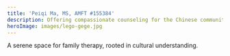 ```yaml
---
title: 'Peiqi Ma, MS, AMFT #155384'
description: Offering compassionate counseling for the Chinese community
heroImage: images/lego-gege.jpg
---
```


A serene space for family therapy, rooted in cultural understanding.
